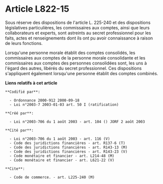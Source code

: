 # Article L822-15

Sous réserve des dispositions de l'article L. 225-240 et des dispositions législatives particulières, les commissaires aux
comptes, ainsi que leurs collaborateurs et experts, sont astreints au secret professionnel pour les faits, actes et
renseignements dont ils ont pu avoir connaissance à raison de leurs fonctions.

Lorsqu'une personne morale établit des comptes consolidés, les commissaires aux comptes de la personne morale consolidante et
les commissaires aux comptes des personnes consolidées sont, les uns à l'égard des autres, libérés du secret professionnel.
Ces dispositions s'appliquent également lorsqu'une personne établit des comptes combinés.

**Liens relatifs à cet article**

	**Codifié par**:

	  - Ordonnance 2000-912 2000-09-18
	  - Loi n°2003-7 2003-01-03 art. 50 I (ratification)

	**Créé par**:

	  - Loi n°2003-706 du 1 août 2003 - art. 104 () JORF 2 août 2003

	**Cité par**:

	  - Loi n°2003-706 du 1 août 2003 - art. 116 (V)
	  - Code des juridictions financières - art. R137-6 (T)
	  - Code des juridictions financières - art. R143-13 (M)
	  - Code des juridictions financières - art. R143-23 (V)
	  - Code monétaire et financier - art. L214-48 (M)
	  - Code monétaire et financier - art. L621-22 (V)

	**Cite**:

	  - Code de commerce. - art. L225-240 (M)
